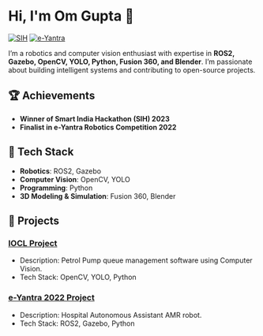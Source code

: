# Hi, I'm Om Gupta 👋

[![SIH](https://img.shields.io/badge/SIH-2023%20Winner-green)](https://www.sih.gov.in/)
[![e-Yantra](https://img.shields.io/badge/e--Yantra-2022%20Finalist-orange)](https://www.e-yantra.org/)

I’m a robotics and computer vision enthusiast with expertise in **ROS2, Gazebo, OpenCV, YOLO, Python, Fusion 360, and Blender**. I’m passionate about building intelligent systems and contributing to open-source projects.

## 🏆 Achievements
- **Winner of Smart India Hackathon (SIH) 2023**
- **Finalist in e-Yantra Robotics Competition 2022**


## 🔧 Tech Stack
- **Robotics**: ROS2, Gazebo
- **Computer Vision**: OpenCV, YOLO
- **Programming**: Python
- **3D Modeling & Simulation**: Fusion 360, Blender

## 🌱 Projects

  ### [IOCL Project](git@github.com:omgupta113/petrol_pump_project.git)
- Description: Petrol Pump queue management software using Computer Vision.
- Tech Stack: OpenCV, YOLO, Python

### [e-Yantra 2022 Project]([https://github.com/omgupta113/Redlinear_slam_v1.git])
- Description: Hospital Autonomous Assistant AMR robot.
- Tech Stack: ROS2, Gazebo, Python

